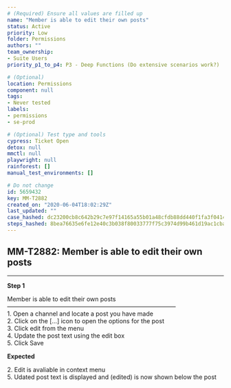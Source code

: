 ```yaml
---
# (Required) Ensure all values are filled up
name: "Member is able to edit their own posts"
status: Active
priority: Low
folder: Permissions
authors: ""
team_ownership: 
- Suite Users
priority_p1_to_p4: P3 - Deep Functions (Do extensive scenarios work?)

# (Optional)
location: Permissions
component: null
tags: 
- Never tested
labels: 
- permissions
- se-prod

# (Optional) Test type and tools
cypress: Ticket Open
detox: null
mmctl: null
playwright: null
rainforest: []
manual_test_environments: []

# Do not change
id: 5659432
key: MM-T2882
created_on: "2020-06-04T18:02:29Z"
last_updated: ""
case_hashed: dc23200cb8c642b29c7e97f14165a55b01a48cfdb88dd440f1fa3f041475dcb17dec8bbe6d476f9add22045c52d52012
steps_hashed: 8bea76635e6fe12e40c3b038f80033777f75c3974d99b461d19ac1cba03153e147bd5620308e44c099b29eac511fd4ad
---
```


<!-- (Auto-generated) Based on frontmatter's "key" and "name" -->

## MM-T2882: Member is able to edit their own posts

---

**Step 1**

Member is able to edit their own posts\
————————————————————————————\
1\. Open a channel and locate a post you have made\
2\. Click on the \[...] icon to open the options for the post\
3\. Click edit from the menu\
4\. Update the post text using the edit box\
5\. Click Save

**Expected**

2\. Edit is avaliable in context menu\
5\. Udated post text is displayed and (edited) is now shown below the post
